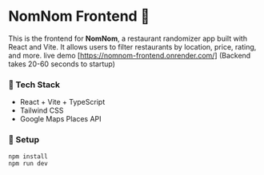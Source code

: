 # NomNom Frontend 🍜

This is the frontend for **NomNom**, a restaurant randomizer app built with React and Vite. It allows users to filter restaurants by location, price, rating, and more.
live demo [https://nomnom-frontend.onrender.com/] (Backend takes 20-60 seconds to startup)

### 🚀 Tech Stack
- React + Vite + TypeScript
- Tailwind CSS
- Google Maps Places API

### 🔧 Setup

```bash
npm install
npm run dev
